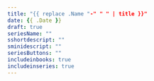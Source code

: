 ```yaml
---
title: "{{ replace .Name "-" " " | title }}"
date: {{ .Date }}
draft: true
seriesName: ""
sshortdescript: ""
sminidescript: ""
seriesButtons: ""
includeinbooks: true
includeinseries: true
---
```



